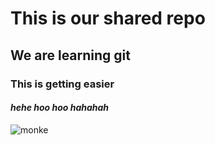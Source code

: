 # This is our shared repo
## We are learning git
### This is getting easier
#### _hehe hoo hoo hahahah_

![monke][monkeurl]  

[monkeurl]: https://lite-images-i.scdn.co/image/ab67616d0000b27382137f3ea7c9f2957d07e00b